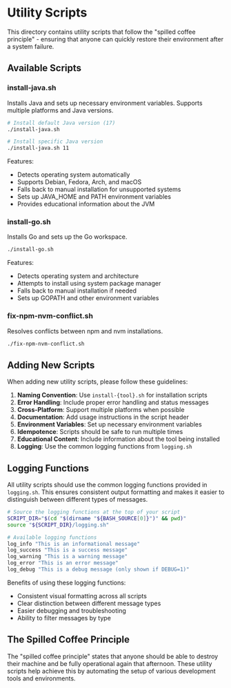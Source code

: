 # Utility Scripts

This directory contains utility scripts that follow the "spilled coffee principle" - ensuring that anyone can quickly restore their environment after a system failure.

## Available Scripts

### install-java.sh

Installs Java and sets up necessary environment variables. Supports multiple platforms and Java versions.

```bash
# Install default Java version (17)
./install-java.sh

# Install specific Java version
./install-java.sh 11
```

Features:
- Detects operating system automatically
- Supports Debian, Fedora, Arch, and macOS
- Falls back to manual installation for unsupported systems
- Sets up JAVA_HOME and PATH environment variables
- Provides educational information about the JVM

### install-go.sh

Installs Go and sets up the Go workspace.

```bash
./install-go.sh
```

Features:
- Detects operating system and architecture
- Attempts to install using system package manager
- Falls back to manual installation if needed
- Sets up GOPATH and other environment variables

### fix-npm-nvm-conflict.sh

Resolves conflicts between npm and nvm installations.

```bash
./fix-npm-nvm-conflict.sh
```


## Adding New Scripts

When adding new utility scripts, please follow these guidelines:

1. **Naming Convention**: Use `install-{tool}.sh` for installation scripts
2. **Error Handling**: Include proper error handling and status messages
3. **Cross-Platform**: Support multiple platforms when possible
4. **Documentation**: Add usage instructions in the script header
5. **Environment Variables**: Set up necessary environment variables
6. **Idempotence**: Scripts should be safe to run multiple times
7. **Educational Content**: Include information about the tool being installed
8. **Logging**: Use the common logging functions from `logging.sh`

## Logging Functions

All utility scripts should use the common logging functions provided in `logging.sh`. This ensures consistent output formatting and makes it easier to distinguish between different types of messages.

```bash
# Source the logging functions at the top of your script
SCRIPT_DIR="$(cd "$(dirname "${BASH_SOURCE[0]}")" && pwd)"
source "${SCRIPT_DIR}/logging.sh"

# Available logging functions
log_info "This is an informational message"
log_success "This is a success message"
log_warning "This is a warning message"
log_error "This is an error message"
log_debug "This is a debug message (only shown if DEBUG=1)"
```

Benefits of using these logging functions:
- Consistent visual formatting across all scripts
- Clear distinction between different message types
- Easier debugging and troubleshooting
- Ability to filter messages by type

## The Spilled Coffee Principle

The "spilled coffee principle" states that anyone should be able to destroy their machine and be fully operational again that afternoon. These utility scripts help achieve this by automating the setup of various development tools and environments.
